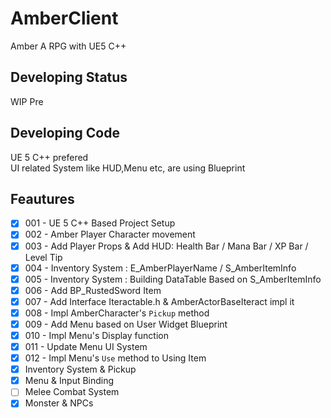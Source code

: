 # AmberClient
Amber A RPG with UE5 C++

## Developing Status
WIP Pre

## Developing Code
UE 5 C++ prefered  
UI related System like HUD,Menu etc, are using Blueprint 

## Feautures
- [x] 001 - UE 5 C++ Based Project Setup
- [x] 002 - Amber Player Character movement
- [x] 003 - Add Player Props & Add HUD: Health Bar / Mana Bar / XP Bar / Level Tip
- [x] 004 - Inventory System : E_AmberPlayerName / S_AmberItemInfo
- [x] 005 - Inventory System : Building DataTable Based on S_AmberItemInfo
- [x] 006 - Add BP_RustedSword Item
- [x] 007 - Add Interface Iteractable.h & AmberActorBaseIteract impl it
- [x] 008 - Impl AmberCharacter's `Pickup` method
- [x] 009 - Add Menu based on User Widget Blueprint
- [x] 010 - Impl Menu's Display function
- [x] 011 - Update Menu UI System
- [x] 012 - Impl Menu's `Use` method to Using Item
- [x] Inventory System & Pickup
- [x] Menu & Input Binding
- [ ] Melee Combat System
- [x] Monster & NPCs
